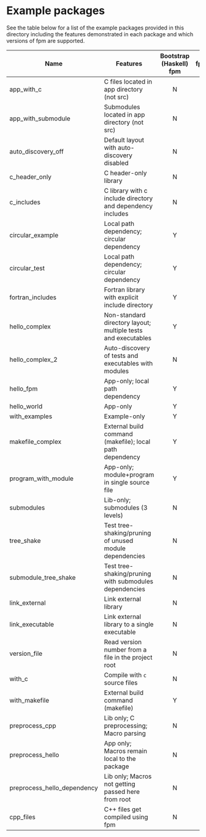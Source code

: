 # Example packages

See the table below for a list of the example packages provided in this directory including
the features demonstrated in each package and which versions of fpm are supported.


| Name                | Features                                                      | Bootstrap (Haskell) fpm | fpm |
|---------------------|---------------------------------------------------------------|:-----------------------:|:---:|
| app_with_c          | C files located in app directory (not src)                    |            N            |  Y  |
| app_with_submodule  | Submodules located in app directory (not src)                 |            N            |  Y  |
| auto_discovery_off  | Default layout with auto-discovery disabled                   |            N            |  Y  |
| c_header_only       | C header-only library                                         |            N            |  Y  |
| c_includes          | C library with c include directory and dependency includes    |            N            |  Y  |
| circular_example    | Local path dependency; circular dependency                    |            Y            |  Y  |
| circular_test       | Local path dependency; circular dependency                    |            Y            |  Y  |
| fortran_includes    | Fortran library with explicit include directory               |            Y            |  N  |
| hello_complex       | Non-standard directory layout; multiple tests and executables |            Y            |  Y  |
| hello_complex_2     | Auto-discovery of tests and executables with modules          |            N            |  Y  |
| hello_fpm           | App-only; local path dependency                               |            Y            |  Y  |
| hello_world         | App-only                                                      |            Y            |  Y  |
| with_examples       | Example-only                                                  |            Y            |  Y  |
| makefile_complex    | External build command (makefile); local path dependency      |            Y            |  N  |
| program_with_module | App-only; module+program in single source file                |            Y            |  Y  |
| submodules          | Lib-only; submodules (3 levels)                               |            N            |  Y  |
| tree_shake          | Test tree-shaking/pruning of unused module dependencies       |            N            |  Y  |
| submodule_tree_shake| Test tree-shaking/pruning with submodules dependencies        |            N            |  Y  |
| link_external       | Link external library                                         |            N            |  Y  |
| link_executable     | Link external library to a single executable                  |            N            |  Y  |
| version_file        | Read version number from a file in the project root           |            N            |  Y  |
| with_c              | Compile with `c` source files                                 |            N            |  Y  |
| with_makefile       | External build command (makefile)                             |            Y            |  N  |
| preprocess_cpp      | Lib only; C preprocessing; Macro parsing                      |            N            |  Y  |
| preprocess_hello    | App only; Macros remain local to the package                 |            N            |  Y  |
| preprocess_hello_dependency | Lib only; Macros not getting passed here from root    |            N            |  Y  |
| cpp_files           | C++ files get compiled using fpm                              |            N            |  Y  |